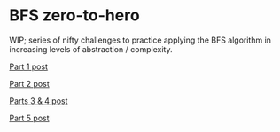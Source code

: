 # BFS zero-to-hero
WIP; series of nifty challenges to practice applying the BFS algorithm in increasing levels of abstraction / complexity.

[Part 1 post](https://andersource.dev/2023/09/30/bfs-zero-to-hero-1.html)

[Part 2 post](https://andersource.dev/2023/10/15/bfs-zero-to-hero-2.html)

[Parts 3 & 4 post](https://andersource.dev/2024/04/12/bfs-zero-to-hero-3-4.html)

[Part 5 post](https://andersource.dev/2024/04/15/bfs-zero-to-hero-5.html)